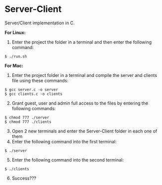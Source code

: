 # Server-Client
Server/Client implementation in C.

**For Linux:**

1. Enter the project the folder in a terminal and then enter the following command:
```
$ ./run.sh
```

**For Mac:**
1. Enter the project folder in a terminal and compile the server and clients file using these commands:
```
$ gcc server.c -o server
$ gcc clients.c -o clients
```
2. Grant guest, user and admin full access to the files by entering the following commands:
```
$ chmod 777 ./server
$ chmod 777 ./clients
```
3. Open 2 new terminals and enter the Server-Client folder in each one of them
4. Enter the following command into the first terminal:
```
$ ./server
```
5. Enter the following command into the second terminal:
```
$ ./clients
```
6. Success???
